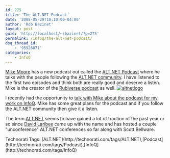 ```yaml
---
id: 275
title: 'The ALT.NET Podcast'
date: '2008-05-29T10:10:00-04:00'
author: 'Rob Bazinet'
layout: post
guid: 'http://localhost/~rbazinet/?p=275'
permalink: /infoq/the-alt-net-podcast/
dsq_thread_id:
    - '95926071'
categories:
    - InfoQ
---
```


[Mike Moore](http://blowmage.com/) has a new podcast out called the [ALT.NET Podcast](http://altnetpodcast.com/) where he talks with the people following the [ALT.NET community](http://altdotnet.org/). I have listened to the first two episodes and think both are really good and deserve a listen. Mike is the creator of the [Rubiverse podcast](http://rubiverse.com/) as well. [![altnetlogo](http://www.accidentaltechnologist.com/files/media/image/WindowsLiveWriter/TheALT.NETPodcast_14485/altnetlogo_thumb.png)](http://www.accidentaltechnologist.com/files/media/image/WindowsLiveWriter/TheALT.NETPodcast_14485/altnetlogo_2.png)

I recently had the opportunity to [talk with Mike about the podcast for my work on InfoQ](http://www.infoq.com/news/2008/05/altnet-podcast). Mike has some great plans for the podcast and if you follow the ALT.NET community then give it a listen.

The term [ALT.NET](http://altdotnet.org/) seems to have gained a lot of traction of the past year or so since [David Laribee](http://codebetter.com/blogs/david_laribee/) came up with the name and has hosted a couple "unconference" ALT.NET conferences so far along with Scott Bellware.

<div class="wlWriterSmartContent" id="scid:0767317B-992E-4b12-91E0-4F059A8CECA8:e17232fd-fefe-4a6c-b731-0ebed8f6de3e" style="margin: 0px; padding: 0px; display: inline;">Technorati Tags: [ALT.NET](http://technorati.com/tags/ALT.NET),[Podcast](http://technorati.com/tags/Podcast),[InfoQ](http://technorati.com/tags/InfoQ)</div>
